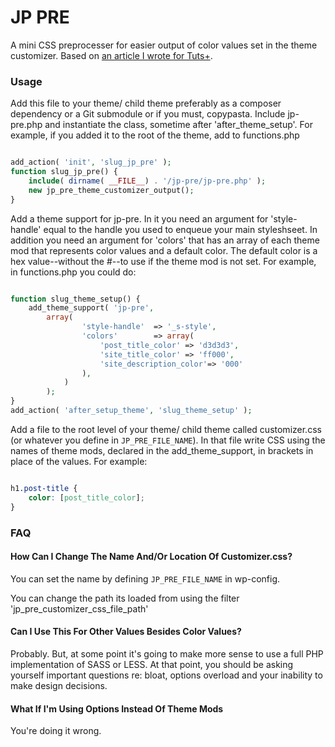 JP PRE
======
A mini CSS preprocesser for easier output of color values set in the theme customizer. Based on [an article I wrote for Tuts+](http://code.tutsplus.com/tutorials/creating-a-mini-css-preprocesser-for-theme-color-options--cms-21551).

### Usage
Add this file to your theme/ child theme preferably as a composer dependency or a Git submodule or if you must, copypasta. Include jp-pre.php and instantiate the class, sometime after 'after_theme_setup'. For example, if you added it to the root of the theme, add to functions.php

```php

add_action( 'init', 'slug_jp_pre' );
function slug_jp_pre() {
    include( dirname( __FILE__) . '/jp-pre/jp-pre.php' );
    new jp_pre_theme_customizer_output();
}

```

Add a theme support for jp-pre. In it you need  an argument for 'style-handle' equal to the handle you used to enqueue your main styleshseet. In addition you need an argument for 'colors' that has an array of each theme mod that represents color values and a default color. The default color is a hex value--without the #--to use if the theme mod is not set. For example, in functions.php you could do:

```php

function slug_theme_setup() {
	add_theme_support( 'jp-pre',
	    array(
    			'style-handle'  => '_s-style',
    			'colors' 		=> array(
    			    'post_title_color' => 'd3d3d3',
    				'site_title_color' => 'ff000',
    				'site_description_color'=> '000'
    			),
    		)
    	);
}
add_action( 'after_setup_theme', 'slug_theme_setup' );

```

Add a file to the root level of your theme/ child theme called customizer.css (or whatever you define in `JP_PRE_FILE_NAME`). In that file write CSS using the names of theme mods, declared in the add_theme_support, in brackets in place of the values. For example:
```css

h1.post-title {
    color: [post_title_color];
}

```

### FAQ
#### How Can I Change The Name And/Or Location Of Customizer.css?
You can set the name by defining `JP_PRE_FILE_NAME` in wp-config.

You can change the path its loaded from using the filter 'jp_pre_customizer_css_file_path'

#### Can I Use This For Other Values Besides Color Values?
Probably. But, at some point it's going to make more sense to use a full PHP implementation of SASS or LESS. At that point, you should be asking yourself important questions re: bloat, options overload and your inability to make design decisions.

#### What If I'm Using Options Instead Of Theme Mods
You're doing it wrong.


